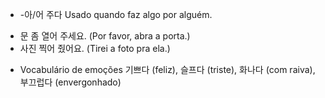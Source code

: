 - -아/어 주다
Usado quando faz algo por alguém.
* 문 좀 열어 주세요. (Por favor, abra a porta.)
* 사진 찍어 줬어요. (Tirei a foto pra ela.)
- Vocabulário de emoções
기쁘다 (feliz), 슬프다 (triste), 화나다 (com raiva), 부끄럽다 (envergonhado)